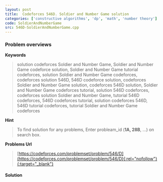 ```yaml
---
layout: post
title:  Codeforces 546D. Soldier and Number Game solution
categories: ['constructive algorithms', 'dp', 'math', 'number theory']
code: SoldierAndNumberGame
src: 546D-SoldierAndNumberGame.cpp
---
```

### **Problem overviews**

**Keywords**
> solution codeforces Soldier and Number Game, Soldier and Number Game codeforce solution, Soldier and Number Game tutorial codeforces, solution Soldier and Number Game codeforces, codeforces solution 546D, 546D codeforce solution, codeforces Soldier and Number Game solution, codeforces 546D solution, Soldier and Number Game codeforces tutorial, solution 546D codeforces, codeforces solution Soldier and Number Game, tutorial 546D codeforces, 546D codeforces tutorial, solution codeforces 546D, 546D tutorial codeforces, tutorial Soldier and Number Game codeforces

**Hint**
> To find solution for any problems, Enter probleam_id (**1A, 28B**, ...) on search box. 

**Problems Url**
> [https://codeforces.com/problemset/problem/546/D](https://codeforces.com/problemset/problem/546/D){:rel="nofollow"}{:target="_blank"}

#### **Solution**




